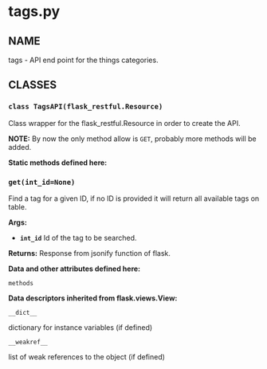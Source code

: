 # tags.py


## NAME
tags - API end point for the things categories.

## CLASSES

### `class TagsAPI(flask_restful.Resource)`
Class wrapper for the flask_restful.Resource in order to create the API.

**NOTE:** By now the only method allow is `GET`, probably more methods will be added.


**Static methods defined here:**


### `get(int_id=None)`
Find a tag for a given ID, if no ID is provided it will return all available
tags on table.

**Args:**

 * **`int_id`**  Id of the tag to be searched.

**Returns:** Response from jsonify function of flask.


**Data and other attributes defined here:**

`methods`


**Data descriptors inherited from flask.views.View:**

`__dict__`

dictionary for instance variables (if defined)

`__weakref__`

list of weak references to the object (if defined)

